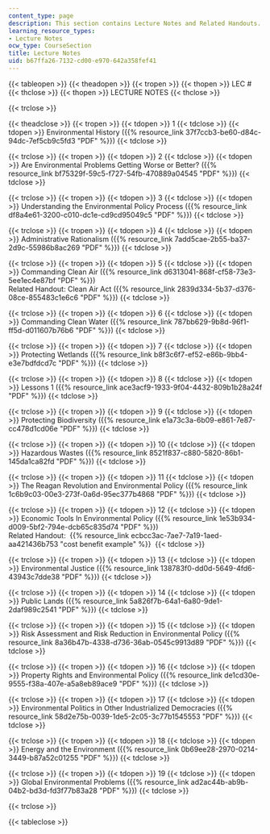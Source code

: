 ```yaml
---
content_type: page
description: This section contains Lecture Notes and Related Handouts.
learning_resource_types:
- Lecture Notes
ocw_type: CourseSection
title: Lecture Notes
uid: b67ffa26-7132-cd00-e970-642a358fef41
---
```


{{< tableopen >}}
{{< theadopen >}}
{{< tropen >}}
{{< thopen >}}
LEC #
{{< thclose >}}
{{< thopen >}}
LECTURE NOTES
{{< thclose >}}

{{< trclose >}}

{{< theadclose >}}
{{< tropen >}}
{{< tdopen >}}
1
{{< tdclose >}}
{{< tdopen >}}
Environmental History ({{% resource_link 37f7ccb3-be60-d84c-94dc-7ef5cb9c5fd3 "PDF" %}})
{{< tdclose >}}

{{< trclose >}}
{{< tropen >}}
{{< tdopen >}}
2
{{< tdclose >}}
{{< tdopen >}}
Are Environmental Problems Getting Worse or Better? ({{% resource_link bf75329f-59c5-f727-54fb-470889a04545 "PDF" %}})
{{< tdclose >}}

{{< trclose >}}
{{< tropen >}}
{{< tdopen >}}
3
{{< tdclose >}}
{{< tdopen >}}
Understanding the Environmental Policy Process ({{% resource_link df8a4e61-3200-c010-dc1e-cd9cd95049c5 "PDF" %}})
{{< tdclose >}}

{{< trclose >}}
{{< tropen >}}
{{< tdopen >}}
4
{{< tdclose >}}
{{< tdopen >}}
Administrative Rationalism ({{% resource_link 7add5cae-2b55-ba37-2d9c-55986b8ac269 "PDF" %}})
{{< tdclose >}}

{{< trclose >}}
{{< tropen >}}
{{< tdopen >}}
5
{{< tdclose >}}
{{< tdopen >}}
Commanding Clean Air ({{% resource_link d6313041-868f-cf58-73e3-5ee1ec4e87bf "PDF" %}})  
Related Handout: Clean Air Act ({{% resource_link 2839d334-5b37-d376-08ce-855483c1e6c6 "PDF" %}})
{{< tdclose >}}

{{< trclose >}}
{{< tropen >}}
{{< tdopen >}}
6
{{< tdclose >}}
{{< tdopen >}}
Commanding Clean Water ({{% resource_link 787bb629-9b8d-96f1-ff5d-d011607b76b6 "PDF" %}})
{{< tdclose >}}

{{< trclose >}}
{{< tropen >}}
{{< tdopen >}}
7
{{< tdclose >}}
{{< tdopen >}}
Protecting Wetlands ({{% resource_link b8f3c6f7-ef52-e86b-9bb4-e3e7bdfdcd7c "PDF" %}})
{{< tdclose >}}

{{< trclose >}}
{{< tropen >}}
{{< tdopen >}}
8
{{< tdclose >}}
{{< tdopen >}}
Lessons 1 ({{% resource_link ace3acf9-1933-9f04-4432-809b1b28a24f "PDF" %}})
{{< tdclose >}}

{{< trclose >}}
{{< tropen >}}
{{< tdopen >}}
9
{{< tdclose >}}
{{< tdopen >}}
Protecting Biodiversity ({{% resource_link e1a73c3a-6b09-e861-7e87-cc478d1cd06e "PDF" %}})
{{< tdclose >}}

{{< trclose >}}
{{< tropen >}}
{{< tdopen >}}
10
{{< tdclose >}}
{{< tdopen >}}
Hazardous Wastes ({{% resource_link 8521f837-c880-5820-86b1-145da1ca82fd "PDF" %}})
{{< tdclose >}}

{{< trclose >}}
{{< tropen >}}
{{< tdopen >}}
11
{{< tdclose >}}
{{< tdopen >}}
The Reagan Revolution and Environmental Policy ({{% resource_link 1c6b9c03-00e3-273f-0a6d-95ec377b4868 "PDF" %}})
{{< tdclose >}}

{{< trclose >}}
{{< tropen >}}
{{< tdopen >}}
12
{{< tdclose >}}
{{< tdopen >}}
Economic Tools In Environmental Policy ({{% resource_link 1e53b934-d009-5bf2-794e-dcb65c835d74 "PDF" %}})  
Related Handout:  {{% resource_link ecbcc3ac-7ae7-7a19-1aed-aa421436b753 "cost benefit example" %}} 
{{< tdclose >}}

{{< trclose >}}
{{< tropen >}}
{{< tdopen >}}
13
{{< tdclose >}}
{{< tdopen >}}
Environmental Justice ({{% resource_link 138783f0-dd0d-5649-4fd6-43943c7dde38 "PDF" %}})
{{< tdclose >}}

{{< trclose >}}
{{< tropen >}}
{{< tdopen >}}
14
{{< tdclose >}}
{{< tdopen >}}
Public Lands ({{% resource_link 5a826f7b-64a1-6a80-9de1-2daf989c2541 "PDF" %}})
{{< tdclose >}}

{{< trclose >}}
{{< tropen >}}
{{< tdopen >}}
15
{{< tdclose >}}
{{< tdopen >}}
Risk Assessment and Risk Reduction in Environmental Policy ({{% resource_link 8a36b47b-4338-d736-36ab-0545c9913d89 "PDF" %}})
{{< tdclose >}}

{{< trclose >}}
{{< tropen >}}
{{< tdopen >}}
16
{{< tdclose >}}
{{< tdopen >}}
Property Rights and Environmental Policy ({{% resource_link de1cd30e-9555-f38a-407e-a5a8eb89ace9 "PDF" %}})
{{< tdclose >}}

{{< trclose >}}
{{< tropen >}}
{{< tdopen >}}
17
{{< tdclose >}}
{{< tdopen >}}
Environmental Politics in Other Industrialized Democracies ({{% resource_link 58d2e75b-0039-1de5-2c05-3c77b1545553 "PDF" %}})
{{< tdclose >}}

{{< trclose >}}
{{< tropen >}}
{{< tdopen >}}
18
{{< tdclose >}}
{{< tdopen >}}
Energy and the Environment ({{% resource_link 0b69ee28-2970-0214-3449-b87a52c01255 "PDF" %}})
{{< tdclose >}}

{{< trclose >}}
{{< tropen >}}
{{< tdopen >}}
19
{{< tdclose >}}
{{< tdopen >}}
Global Environmental Problems ({{% resource_link ad2ac44b-ab9b-04b2-bd3d-fd3f77b83a28 "PDF" %}})
{{< tdclose >}}

{{< trclose >}}

{{< tableclose >}}